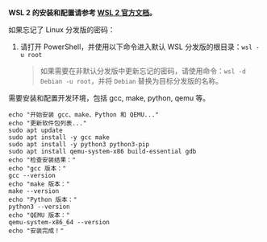 

**WSL 2 的安装和配置请参考 [WSL 2 官方文档](https://docs.microsoft.com/zh-cn/windows/wsl/install)。** 


如果忘记了 Linux 分发版的密码：

1. 请打开 PowerShell，并使用以下命令进入默认 WSL 分发版的根目录：`wsl -u root`

   > 如果需要在非默认分发版中更新忘记的密码，请使用命令：`wsl -d Debian -u root`，并将 `Debian` 替换为目标分发版的名称。

需要安装和配置开发环境，包括 gcc, make, python, qemu 等。

```
echo "开始安装 gcc、make、Python 和 QEMU..."
echo "更新软件包列表..."
sudo apt update
sudo apt install -y gcc make
sudo apt install -y python3 python3-pip
sudo apt install qemu-system-x86 build-essential gdb
echo "检查安装结果："
echo "gcc 版本："
gcc --version
echo "make 版本："
make --version
echo "Python 版本："
python3 --version
echo "QEMU 版本："
qemu-system-x86_64 --version
echo "安装完成！"
```

